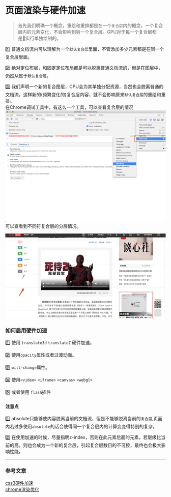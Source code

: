 # 页面渲染与硬件加速

> 首先我们明确一个概念，重绘和重排都是在一个`复合层`内的概念，一个复合层内的元素变化，不会影响到另一个复合层。GPU对于每一个复合层都是实行单独绘制的。      

1️⃣ 普通文档流内可以理解为一个`默认复合层`里面，不管添加多少元素都是在同一个复合层里面。    

2️⃣ 绝对定位布局，和固定定位布局都是可以脱离普通文档流的，但是在图层中，仍然从属于`默认复合层`。  

3️⃣ 我们声明一个新的复合图层，CPU会为其单独分配资源，当然也会脱离普通的文档流，这样新的(频繁变化的)复合层内容，就不会影响原来`默认复合层`的重绘和重排。    
在Chrome调试工具中，有这么一个工具，可以查看复合层的情况
![](/blog_assets/render_border.png)
可以查看到不同符复合层的分层情况。

![](/blog_assets/render_border.jpeg)
### 如何启用硬件加速  

1️⃣ 使用 `translate3d` `translateZ` 硬件加速。   

2️⃣ 使用`opacity`属性或者过渡动画。  

3️⃣ `will-change`属性。  

4️⃣ 使用`<video>` `<iframe>` `<canvas>` `<webgl>`  

5️⃣ 或者使用 `flash`插件  

#### 注意点
1️⃣ absolute只能够使内容脱离当前的文档流，但是不能够脱离当前的`复合层`,页面内若过多使用`absolute`的话会使得同一个复合层内的计算变变得特别的复杂。   

2️⃣ 在使用加速的时候，尽量指明z-index，否则在此元素后面的元素，若层级比当前的高。则也会成为一个新的复合层，引起复合层数目的不可控，最终也会极大影响性能。  







___
### 参考文章
[css3硬件加速](https://div.io/topic/1348)     
[chrome渲染优化](https://www.oschina.net/translate/chrome-accelerated-rendering?cmp&p=1)